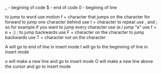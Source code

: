_ - begining of code
$ - end of code
0 - begining of line

to jump to word use motion f + character that jumps on the character for forward
to jump one character behind use t + character
to repeat use , and ; so for example if you want to jump every character use (e.i jump "e" use f + e + ;) ;
to jump backwards use F + character on the character
to jump backwards use T + character not on the character

A will go to end of line in insert mode
I will go to the beginning of line in insert mode

o will make a new line and go to insert mode
O will make a new line above the cursor and go to insert mode






